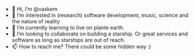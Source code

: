 - 👋 Hi, I’m @vaskem
- 👀 I’m interested in (research) software development, music, science and the nature of reality
- 🌱 I’m currently learning to live on plante earth.
- 💞️ I’m looking to collaborate on building a starship. Or great services and software as long as starships are out of reach.
- 📫 How to reach me? There could be some hidden way :)

<!---
vaskem/vaskem is a ✨ special ✨ repository because its `README.md` (this file) appears on your GitHub profile.
You can click the Preview link to take a look at your changes.
--->
